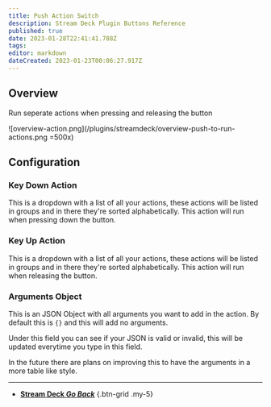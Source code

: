```yaml
---
title: Push Action Switch
description: Stream Deck Plugin Buttons Reference
published: true
date: 2023-01-28T22:41:41.788Z
tags: 
editor: markdown
dateCreated: 2023-01-23T00:06:27.917Z
---
```


## Overview
Run seperate actions when pressing and releasing the button

![overview-action.png](/plugins/streamdeck/overview-push-to-run-actions.png =500x)

## Configuration
### Key Down Action
This is a dropdown with a list of all your actions, these actions will be listed in groups and in there they're sorted alphabetically. This action will run when pressing down the button.

### Key Up Action
This is a dropdown with a list of all your actions, these actions will be listed in groups and in there they're sorted alphabetically. This action will run when releasing the button.

### Arguments Object
This is an JSON Object with all arguments you want to add in the action. By default this is `{}` and this will add no arguments.

Under this field you can see if your JSON is valid or invalid, this will be updated everytime you type in this field.

In the future there are plans on improving this to have the arguments in a more table like style.

---

- [<i class="mdi mdi-chevron-left"></i>**Stream Deck *Go Back***](/Plugins/Stream-Deck)
{.btn-grid .my-5}